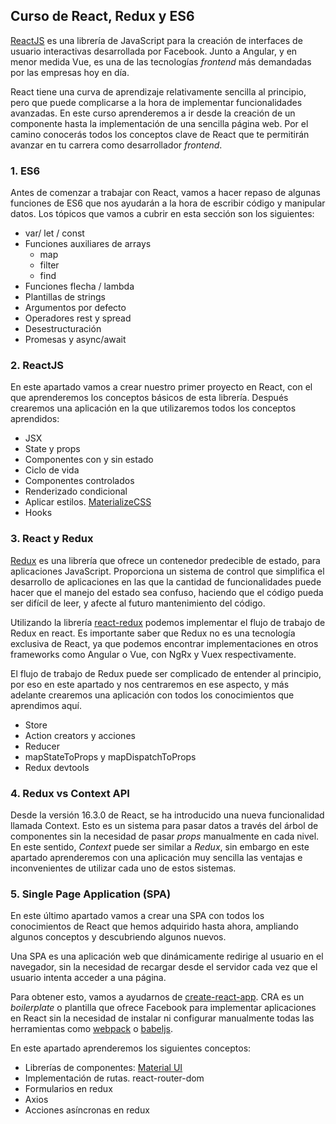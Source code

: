 ## Curso de React, Redux y ES6

[ReactJS](https://reactjs.org/) es una librería de JavaScript para la creación de interfaces de usuario interactivas desarrollada por Facebook.
Junto a Angular, y en menor medida Vue, es una de las tecnologías _frontend_ más demandadas por las empresas hoy en día.

React tiene una curva de aprendizaje relativamente sencilla al principio, pero que puede complicarse a la hora de implementar funcionalidades avanzadas. En este curso aprenderemos a ir desde la creación de un componente hasta la implementación de una sencilla página web. Por el camino conocerás todos los conceptos clave de React que te permitirán avanzar en tu carrera como desarrollador _frontend_.

### 1. ES6

Antes de comenzar a trabajar con React, vamos a hacer repaso de algunas funciones de ES6 que nos ayudarán a la hora de escribir código y manipular datos.
Los tópicos que vamos a cubrir en esta sección son los siguientes:

- var/ let / const
- Funciones auxiliares de arrays
  - map
  - filter
  - find
- Funciones flecha / lambda
- Plantillas de strings
- Argumentos por defecto
- Operadores rest y spread
- Desestructuración
- Promesas y async/await

### 2. ReactJS

En este apartado vamos a crear nuestro primer proyecto en React, con el que aprenderemos los conceptos básicos de esta librería. Después crearemos una aplicación en la que utilizaremos todos los conceptos aprendidos:

- JSX
- State y props
- Componentes con y sin estado
- Ciclo de vida
- Componentes controlados
- Renderizado condicional
- Aplicar estilos. [MaterializeCSS](https://materializecss.com/)
- Hooks

### 3. React y Redux

[Redux](https://redux.js.org/) es una librería que ofrece un contenedor predecible de estado, para aplicaciones JavaScript. Proporciona un sistema de control que simplifica el desarrollo de aplicaciones en las que la cantidad de funcionalidades puede hacer que el manejo del estado sea confuso, haciendo que el código pueda ser difícil de leer, y afecte al futuro mantenimiento del código.

Utilizando la librería [react-redux](https://react-redux.js.org/) podemos implementar el flujo de trabajo de Redux en react. Es importante saber que Redux no es una tecnología exclusiva de React, ya que podemos encontrar implementaciones en otros frameworks como Angular o Vue, con NgRx y Vuex respectivamente.

El flujo de trabajo de Redux puede ser complicado de entender al principio, por eso en este apartado y nos centraremos en ese aspecto, y más adelante crearemos una aplicación con todos los conocimientos que aprendimos aquí.

- Store
- Action creators y acciones
- Reducer
- mapStateToProps y mapDispatchToProps
- Redux devtools

### 4. Redux vs Context API

Desde la versión 16.3.0 de React, se ha introducido una nueva funcionalidad llamada Context. Esto es un sistema para pasar datos a través del árbol de componentes sin la necesidad de pasar _props_ manualmente en cada nivel. En este sentido, _Context_ puede ser similar a _Redux_, sin embargo en este apartado aprenderemos con una aplicación muy sencilla las ventajas e inconvenientes de utilizar cada uno de estos sistemas.

### 5. Single Page Application (SPA)

En este último apartado vamos a crear una SPA con todos los conocimientos de React que hemos adquirido hasta ahora, ampliando algunos conceptos y descubriendo algunos nuevos.

Una SPA es una aplicación web que dinámicamente redirige al usuario en el navegador, sin la necesidad de recargar desde el servidor cada vez que el usuario intenta acceder a una página.

Para obtener esto, vamos a ayudarnos de [create-react-app](https://github.com/facebook/create-react-app). CRA es un _boilerplate_ o plantilla que ofrece Facebook para implementar aplicaciones en React sin la necesidad de instalar ni configurar manualmente todas las herramientas como [webpack](https://webpack.js.org/) o [babeljs](https://babeljs.io/).

En este apartado aprenderemos los siguientes conceptos:

- Librerías de componentes: [Material UI](https://material-ui.com/)
- Implementación de rutas. react-router-dom
- Formularios en redux
- Axios
- Acciones asíncronas en redux
